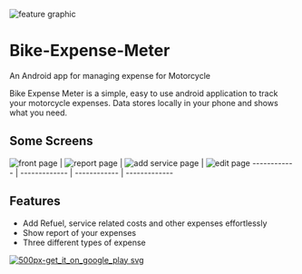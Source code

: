 ![feature graphic](https://user-images.githubusercontent.com/15567340/36277564-6faed568-12bb-11e8-8c19-5f026b79abc5.jpg)
# Bike-Expense-Meter
An Android app for managing expense for Motorcycle

Bike Expense Meter is a simple, easy to use android application to track your motorcycle expenses. Data stores locally in your phone and shows what you need.

## Some Screens
![front page](https://user-images.githubusercontent.com/15567340/36277566-6fefe620-12bb-11e8-8c55-28bdfc6f02c7.jpg) |
![report page](https://user-images.githubusercontent.com/15567340/36277568-70792c14-12bb-11e8-89f3-6c231c665f0b.jpg) |
![add service page](https://user-images.githubusercontent.com/15567340/36277560-6f274bac-12bb-11e8-896e-e6f85e670251.jpg) |
![edit page](https://user-images.githubusercontent.com/15567340/36277561-6f6a3f7a-12bb-11e8-915c-5270437851cd.jpg)
------------ | ------------- | ------------ | -------------

## Features
- Add Refuel, service related costs and other expenses effortlessly
- Show report of your expenses
- Three different types of expense

<a href="https://play.google.com/store/apps/details?id=com.sapayth.bikeexpensemeter">![500px-get_it_on_google_play svg](https://user-images.githubusercontent.com/15567340/36276206-5d4c7f0a-12b7-11e8-8a42-71365ccbb90f.png)
</a>
